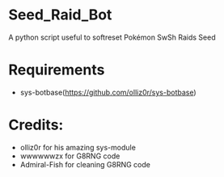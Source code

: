 # Seed_Raid_Bot
 A python script useful to softreset Pokémon SwSh Raids Seed
 
# Requirements
* sys-botbase(https://github.com/olliz0r/sys-botbase)
 
# Credits:
* olliz0r for his amazing sys-module
* wwwwwwzx for G8RNG code
* Admiral-Fish for cleaning G8RNG code
 
 
